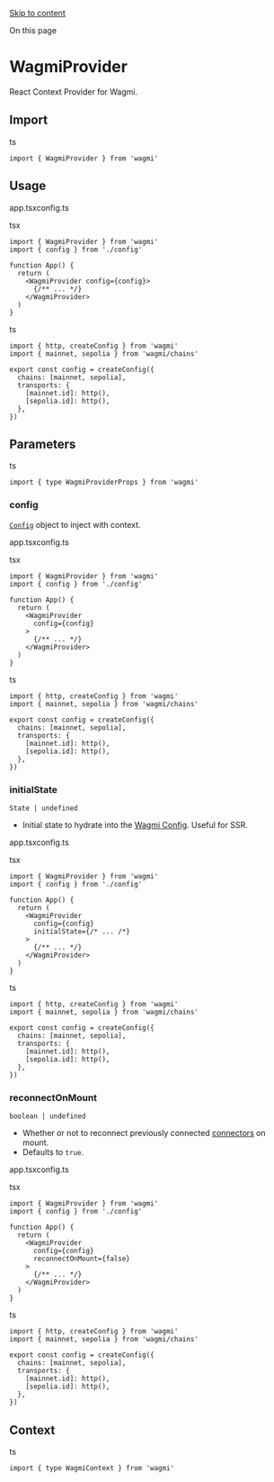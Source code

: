 [Skip to content](https://wagmi.sh/react/api/WagmiProvider#VPContent)

On this page

# WagmiProvider [​](https://wagmi.sh/react/api/WagmiProvider\#wagmiprovider)

React Context Provider for Wagmi.

## Import [​](https://wagmi.sh/react/api/WagmiProvider\#import)

ts

```
import { WagmiProvider } from 'wagmi'
```

## Usage [​](https://wagmi.sh/react/api/WagmiProvider\#usage)

app.tsxconfig.ts

tsx

```
import { WagmiProvider } from 'wagmi'
import { config } from './config'

function App() {
  return (
    <WagmiProvider config={config}>
      {/** ... */}
    </WagmiProvider>
  )
}
```

ts

```
import { http, createConfig } from 'wagmi'
import { mainnet, sepolia } from 'wagmi/chains'

export const config = createConfig({
  chains: [mainnet, sepolia],
  transports: {
    [mainnet.id]: http(),
    [sepolia.id]: http(),
  },
})
```

## Parameters [​](https://wagmi.sh/react/api/WagmiProvider\#parameters)

ts

```
import { type WagmiProviderProps } from 'wagmi'
```

### config [​](https://wagmi.sh/react/api/WagmiProvider\#config)

[`Config`](https://wagmi.sh/react/api/createConfig#config) object to inject with context.

app.tsxconfig.ts

tsx

```
import { WagmiProvider } from 'wagmi'
import { config } from './config'

function App() {
  return (
    <WagmiProvider
      config={config}
    >
      {/** ... */}
    </WagmiProvider>
  )
}
```

ts

```
import { http, createConfig } from 'wagmi'
import { mainnet, sepolia } from 'wagmi/chains'

export const config = createConfig({
  chains: [mainnet, sepolia],
  transports: {
    [mainnet.id]: http(),
    [sepolia.id]: http(),
  },
})
```

### initialState [​](https://wagmi.sh/react/api/WagmiProvider\#initialstate)

`State | undefined`

- Initial state to hydrate into the [Wagmi Config](https://wagmi.sh/react/api/createConfig). Useful for SSR.

app.tsxconfig.ts

tsx

```
import { WagmiProvider } from 'wagmi'
import { config } from './config'

function App() {
  return (
    <WagmiProvider
      config={config}
      initialState={/* ... /*}
    >
      {/** ... */}
    </WagmiProvider>
  )
}
```

ts

```
import { http, createConfig } from 'wagmi'
import { mainnet, sepolia } from 'wagmi/chains'

export const config = createConfig({
  chains: [mainnet, sepolia],
  transports: {
    [mainnet.id]: http(),
    [sepolia.id]: http(),
  },
})
```

### reconnectOnMount [​](https://wagmi.sh/react/api/WagmiProvider\#reconnectonmount)

`boolean | undefined`

- Whether or not to reconnect previously connected [connectors](https://wagmi.sh/react/api/createConfig#connectors) on mount.
- Defaults to `true`.

app.tsxconfig.ts

tsx

```
import { WagmiProvider } from 'wagmi'
import { config } from './config'

function App() {
  return (
    <WagmiProvider
      config={config}
      reconnectOnMount={false}
    >
      {/** ... */}
    </WagmiProvider>
  )
}
```

ts

```
import { http, createConfig } from 'wagmi'
import { mainnet, sepolia } from 'wagmi/chains'

export const config = createConfig({
  chains: [mainnet, sepolia],
  transports: {
    [mainnet.id]: http(),
    [sepolia.id]: http(),
  },
})
```

## Context [​](https://wagmi.sh/react/api/WagmiProvider\#context)

ts

```
import { type WagmiContext } from 'wagmi'
```